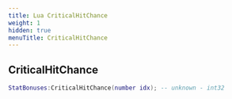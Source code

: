 ```yaml
---
title: Lua CriticalHitChance
weight: 1
hidden: true
menuTitle: CriticalHitChance
---
```

## CriticalHitChance
```lua
StatBonuses:CriticalHitChance(number idx); -- unknown - int32
```